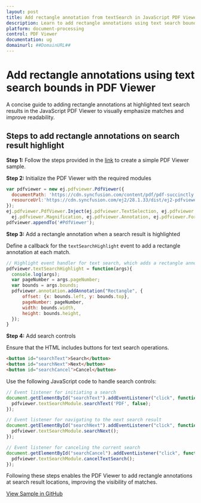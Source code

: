 ```yaml
---
layout: post
title: Add rectangle annotation from textSearch in JavaScript PDF Viewer | Syncfusion
description: Learn to add rectangle annotations using text search bounds in the JavaScript PDF Viewer component, including initialization and search controls.
platform: document-processing
control: PDF Viewer
documentation: ug
domainurl: ##DomainURL##
---
```


# Add rectangle annotations using text search bounds in PDF Viewer

A concise guide to adding rectangle annotations at highlighted text search results in the JavaScript PDF Viewer to visually emphasize matches and improve readability.

## Steps to add rectangle annotations on search result highlight

**Step 1:** Follow the steps provided in the [link](https://help.syncfusion.com/document-processing/pdf/pdf-viewer/javascript-es5/getting-started) to create a simple PDF Viewer sample.

**Step 2:** Initialize the PDF Viewer with the required modules

```js
var pdfviewer = new ej.pdfviewer.PdfViewer({
  documentPath: 'https://cdn.syncfusion.com/content/pdf/pdf-succinctly.pdf',
  resourceUrl:'https://cdn.syncfusion.com/ej2/28.1.33/dist/ej2-pdfviewer-lib'
});
ej.pdfviewer.PdfViewer.Inject(ej.pdfviewer.TextSelection, ej.pdfviewer.TextSearch, ej.pdfviewer.Print, ej.pdfviewer.Navigation, ej.pdfviewer.Toolbar,
  ej.pdfviewer.Magnification, ej.pdfviewer.Annotation, ej.pdfviewer.FormDesigner, ej.pdfviewer.FormFields, ej.pdfviewer.PageOrganizer);
pdfviewer.appendTo('#PdfViewer');
```

**Step 3:** Add a rectangle annotation when a search result is highlighted

Define a callback for the `textSearchHighlight` event to add a rectangle annotation at each match.

```js
// Highlight event handler for text search, which adds a rectangle annotation where the text is found
pdfviewer.textSearchHighlight = function(args){
  console.log(args);
  var pageNumber = args.pageNumber;
  var bounds = args.bounds;
  pdfviewer.annotation.addAnnotation("Rectangle", {
      offset: {x: bounds.left, y: bounds.top},
      pageNumber: pageNumber,
      width: bounds.width,
      height: bounds.height,
  });
}
```

**Step 4:** Add search controls

Ensure that the HTML includes buttons for text search operations.

```html
<button id="searchText">Search</button>
<button id="searchNext">Next</button>
<button id="searchCancel">Cancel</button>
```

Use the following JavaScript code to handle search controls:

```js
// Event listener for initiating a search
document.getElementById("searchText").addEventListener("click", function() {
  pdfviewer.textSearchModule.searchText('PDF', false);
});

// Event listener for navigating to the next search result
document.getElementById("searchNext").addEventListener("click", function() {
  pdfviewer.textSearchModule.searchNext();
});

// Event listener for canceling the current search
document.getElementById("searchCancel").addEventListener("click", function() {
  pdfviewer.textSearchModule.cancelTextSearch();
});
```

Following these steps enables the PDF Viewer to add rectangle annotations at search result locations, improving the visibility of matches.

[View Sample in GitHub](https://github.com/SyncfusionExamples/javascript-pdf-viewer-examples/tree/master/How%20to/)
